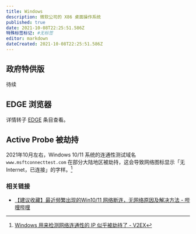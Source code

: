 ```yaml
---
title: Windows
description: 微软公司的 X86 桌面操作系统
published: true
date: 2021-10-08T22:25:51.586Z
特殊标签标记: #无标签
editor: markdown
dateCreated: 2021-10-08T22:25:51.586Z
---
```


## 政府特供版

待续

## EDGE 浏览器

详情转子 [EDGE](/company/Microsoft/EDGE.md) 条目查看。

## Active Probe 被劫持

2021年10月左右，Windows 10/11 系统的连通性测试域名 `www.msftconnecttest.com` 在部分大陆地区被劫持，这会导致网络图标显示「无 Internet，已连接」的字样。[^806309]

[^806309]: [Windows 用来检测网络连通性的 IP 似乎被劫持了 - V2EX](https://web.archive.org/web/20211008141151/https://v2ex.com/t/806309)

### 相关链接

+ [【建议收藏】最近频繁出现的Win10/11 网络断连，无网络原因及解决方法 - 哔哩哔哩](https://archive.is/pqqfy "https://www.bilibili.com/video/BV1v44y1x7zM")
